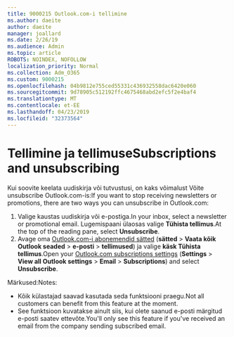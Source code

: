 ```yaml
---
title: 9000215 Outlook.com-i tellimine
ms.author: daeite
author: daeite
manager: joallard
ms.date: 2/26/19
ms.audience: Admin
ms.topic: article
ROBOTS: NOINDEX, NOFOLLOW
localization_priority: Normal
ms.collection: Adm_O365
ms.custom: 9000215
ms.openlocfilehash: 04b9812e755ced55331c436932558dac6420e060
ms.sourcegitcommit: 9d78905c512192ffc4675468abd2efc5f2e4baf4
ms.translationtype: MT
ms.contentlocale: et-EE
ms.lasthandoff: 04/23/2019
ms.locfileid: "32373564"
---
```

# <a name="subscriptions-and-unsubscribing"></a><span data-ttu-id="ac4f4-102">Tellimine ja tellimuse</span><span class="sxs-lookup"><span data-stu-id="ac4f4-102">Subscriptions and unsubscribing</span></span>

<span data-ttu-id="ac4f4-103">Kui soovite keelata uudiskirja või tutvustusi, on kaks võimalust Võite unsubscribe Outlook.com-is:</span><span class="sxs-lookup"><span data-stu-id="ac4f4-103">If you want to stop receiving newsletters or promotions, there are two ways you can unsubscribe in Outlook.com:</span></span>

1. <span data-ttu-id="ac4f4-104">Valige kaustas uudiskirja või e-postiga.</span><span class="sxs-lookup"><span data-stu-id="ac4f4-104">In your inbox, select a newsletter or promotional email.</span></span> <span data-ttu-id="ac4f4-105">Lugemispaani ülaosas valige **Tühista tellimus**.</span><span class="sxs-lookup"><span data-stu-id="ac4f4-105">At the top of the reading pane, select **Unsubscribe**.</span></span>
2. <span data-ttu-id="ac4f4-106">Avage oma [Outlook.com-i abonemendid sätted](https://outlook.live.com/mail/options/mail/brandsSubscriptions) (**sätted** > **Vaata kõik Outlook seaded** > **e-posti** > **tellimused**) ja valige **käsk Tühista tellimus**.</span><span class="sxs-lookup"><span data-stu-id="ac4f4-106">Open your [Outlook.com subscriptions settings](https://outlook.live.com/mail/options/mail/brandsSubscriptions) (**Settings** > **View all Outlook settings** > **Email** > **Subscriptions**) and select **Unsubscribe**.</span></span>

<span data-ttu-id="ac4f4-107">Märkused:</span><span class="sxs-lookup"><span data-stu-id="ac4f4-107">Notes:</span></span>

- <span data-ttu-id="ac4f4-108">Kõik külastajad saavad kasutada seda funktsiooni praegu.</span><span class="sxs-lookup"><span data-stu-id="ac4f4-108">Not all customers can benefit from this feature at the moment.</span></span>
- <span data-ttu-id="ac4f4-109">See funktsioon kuvatakse ainult siis, kui olete saanud e-posti märgitud e-posti saatev ettevõte.</span><span class="sxs-lookup"><span data-stu-id="ac4f4-109">You'll only see this feature if you've received an email from the company sending subscribed email.</span></span>